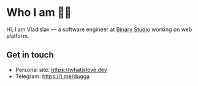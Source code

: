 # Who I am 👨‍💻

Hi, I am Vladislav — a software engineer at [Binary Studio](https://binary-studio.com/) working on web platform.

## Get in touch

+ Personal site: https://whatislove.dev
+ Telegram: https://t.me/dugga

